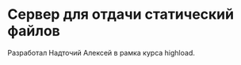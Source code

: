 # Сервер для отдачи статический файлов

Разработал Надточий Алексей в рамка курса highload. <br><br>
 
